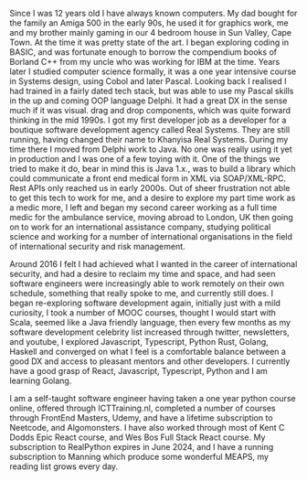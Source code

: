 Since I was 12 years old I have always known computers. My dad bought for the family an Amiga 500 in the early 90s, he used it for graphics work, me and my brother mainly gaming in our 4 bedroom house in Sun Valley, Cape Town. At the time it was pretty state of the art. I began exploring coding in BASIC, and was fortunate enough to borrow the compendium books of Borland C++ from my uncle who was working for IBM at the time. Years later I studied computer science formally, it was a one year intensive course in Systems design, using Cobol and later Pascal. Looking back I realised I had trained in a fairly dated tech stack, but was able to use my Pascal skills in the up and coming OOP language Delphi. It had a great DX in the sense much if it was visual. drag and drop components, which was quite forward thinking in the mid 1990s. I got my first developer job as a developer for a boutique software development agency called Real Systems. They are still running, having changed their name to Khanyisa Real Systems. During my time there I moved from Delphi work to Java. No one was really using it yet in production and I was one of a few toying with it. One of the things we tried to make it do, bear in mind this is Java 1.x., was to build a library which could communicate a front end medical form in XML via SOAP/XML-RPC. Rest APIs only reached us in early 2000s. Out of sheer frustration not able to get this tech to work for me, and a desire to explore my part time work as a medic more, I left and began my second career working as a full time medic for the ambulance service, moving abroad to London, UK then going on to work for an international assistance company, studying political science and working for a number of international organisations in the field of international security and risk management. 

Around 2016 I felt I had achieved what I wanted in the career of international security, and had a desire to reclaim my time and space, and had seen software engineers were increasingly able to work remotely on their own schedule, something that really spoke to me, and currently still does. I began re-exploring software development again, initially just with a mild curiosity, I took a number of MOOC courses, thought I would start with Scala, seemed like a Java friendly language, then every few months as my software development celebrity list increased through twitter, newsletters, and youtube, I explored Javascript, Typescript, Python Rust, Golang, Haskell and converged on what I feel is a comfortable balance between a good DX and access to pleasant mentors and other developers. I currently have a good grasp of React, Javascript, Typescript, Python and I am learning Golang.

I am a self-taught software engineer having taken a one year python course online, offered through ICTTraining.nl, completed a number of courses through FrontEnd Masters, Udemy, and have a lifetime subscription to Neetcode, and Algomonsters. I have also worked through most of Kent C Dodds Epic React course, and Wes Bos Full Stack React course. My subscription to RealPython expires in June 2024, and I have a running subscription to Manning which produce some wonderful MEAPS, my reading list grows every day.




